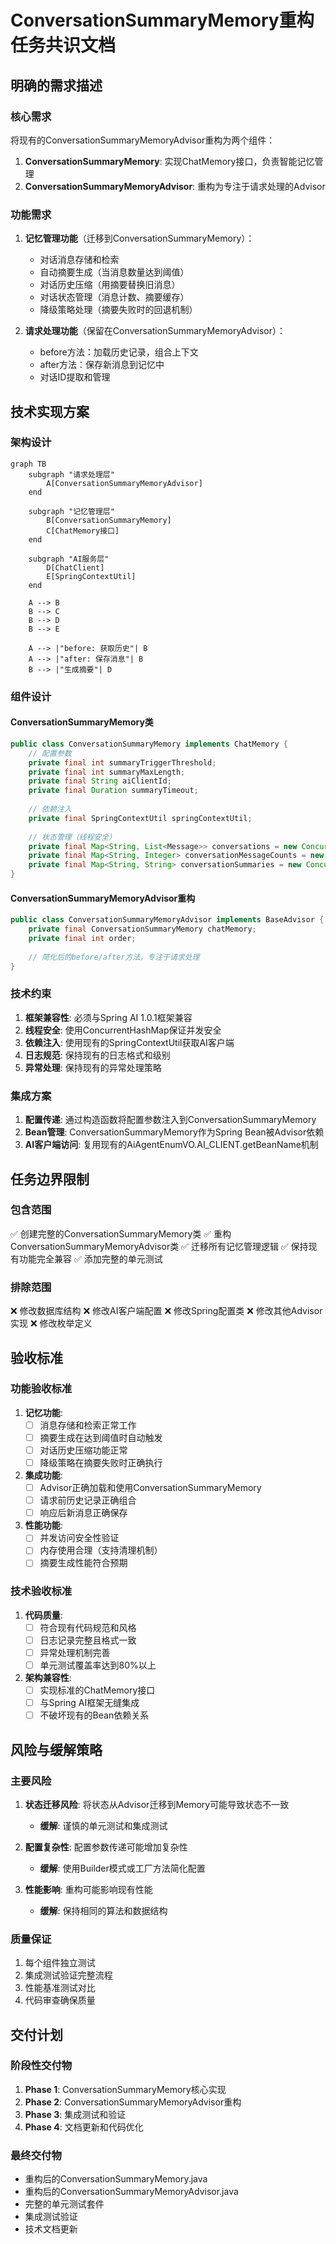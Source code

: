 # ConversationSummaryMemory重构任务共识文档

## 明确的需求描述

### 核心需求
将现有的ConversationSummaryMemoryAdvisor重构为两个组件：
1. **ConversationSummaryMemory**: 实现ChatMemory接口，负责智能记忆管理
2. **ConversationSummaryMemoryAdvisor**: 重构为专注于请求处理的Advisor

### 功能需求
1. **记忆管理功能**（迁移到ConversationSummaryMemory）：
   - 对话消息存储和检索
   - 自动摘要生成（当消息数量达到阈值）
   - 对话历史压缩（用摘要替换旧消息）
   - 对话状态管理（消息计数、摘要缓存）
   - 降级策略处理（摘要失败时的回退机制）

2. **请求处理功能**（保留在ConversationSummaryMemoryAdvisor）：
   - before方法：加载历史记录，组合上下文
   - after方法：保存新消息到记忆中
   - 对话ID提取和管理

## 技术实现方案

### 架构设计
```mermaid
graph TB
    subgraph "请求处理层"
        A[ConversationSummaryMemoryAdvisor] 
    end
    
    subgraph "记忆管理层"
        B[ConversationSummaryMemory]
        C[ChatMemory接口]
    end
    
    subgraph "AI服务层"
        D[ChatClient]
        E[SpringContextUtil]
    end
    
    A --> B
    B --> C
    B --> D
    B --> E
    
    A --> |"before: 获取历史"| B
    A --> |"after: 保存消息"| B
    B --> |"生成摘要"| D
```

### 组件设计

#### ConversationSummaryMemory类
```java
public class ConversationSummaryMemory implements ChatMemory {
    // 配置参数
    private final int summaryTriggerThreshold;
    private final int summaryMaxLength; 
    private final String aiClientId;
    private final Duration summaryTimeout;
    
    // 依赖注入
    private final SpringContextUtil springContextUtil;
    
    // 状态管理（线程安全）
    private final Map<String, List<Message>> conversations = new ConcurrentHashMap<>();
    private final Map<String, Integer> conversationMessageCounts = new ConcurrentHashMap<>();
    private final Map<String, String> conversationSummaries = new ConcurrentHashMap<>();
}
```

#### ConversationSummaryMemoryAdvisor重构
```java
public class ConversationSummaryMemoryAdvisor implements BaseAdvisor {
    private final ConversationSummaryMemory chatMemory;
    private final int order;
    
    // 简化后的before/after方法，专注于请求处理
}
```

### 技术约束
1. **框架兼容性**: 必须与Spring AI 1.0.1框架兼容
2. **线程安全**: 使用ConcurrentHashMap保证并发安全
3. **依赖注入**: 使用现有的SpringContextUtil获取AI客户端
4. **日志规范**: 保持现有的日志格式和级别
5. **异常处理**: 保持现有的异常处理策略

### 集成方案
1. **配置传递**: 通过构造函数将配置参数注入到ConversationSummaryMemory
2. **Bean管理**: ConversationSummaryMemory作为Spring Bean被Advisor依赖
3. **AI客户端访问**: 复用现有的AiAgentEnumVO.AI_CLIENT.getBeanName机制

## 任务边界限制

### 包含范围
✅ 创建完整的ConversationSummaryMemory类
✅ 重构ConversationSummaryMemoryAdvisor类
✅ 迁移所有记忆管理逻辑
✅ 保持现有功能完全兼容
✅ 添加完整的单元测试

### 排除范围
❌ 修改数据库结构
❌ 修改AI客户端配置
❌ 修改Spring配置类
❌ 修改其他Advisor实现
❌ 修改枚举定义

## 验收标准

### 功能验收标准
1. **记忆功能**:
   - [ ] 消息存储和检索正常工作
   - [ ] 摘要生成在达到阈值时自动触发
   - [ ] 对话历史压缩功能正常
   - [ ] 降级策略在摘要失败时正确执行

2. **集成功能**:
   - [ ] Advisor正确加载和使用ConversationSummaryMemory
   - [ ] 请求前历史记录正确组合
   - [ ] 响应后新消息正确保存

3. **性能功能**:
   - [ ] 并发访问安全性验证
   - [ ] 内存使用合理（支持清理机制）
   - [ ] 摘要生成性能符合预期

### 技术验收标准
1. **代码质量**:
   - [ ] 符合现有代码规范和风格
   - [ ] 日志记录完整且格式一致
   - [ ] 异常处理机制完善
   - [ ] 单元测试覆盖率达到80%以上

2. **架构兼容性**:
   - [ ] 实现标准的ChatMemory接口
   - [ ] 与Spring AI框架无缝集成
   - [ ] 不破坏现有的Bean依赖关系

## 风险与缓解策略

### 主要风险
1. **状态迁移风险**: 将状态从Advisor迁移到Memory可能导致状态不一致
   - **缓解**: 谨慎的单元测试和集成测试

2. **配置复杂性**: 配置参数传递可能增加复杂性
   - **缓解**: 使用Builder模式或工厂方法简化配置

3. **性能影响**: 重构可能影响现有性能
   - **缓解**: 保持相同的算法和数据结构

### 质量保证
1. 每个组件独立测试
2. 集成测试验证完整流程
3. 性能基准测试对比
4. 代码审查确保质量

## 交付计划

### 阶段性交付物
1. **Phase 1**: ConversationSummaryMemory核心实现
2. **Phase 2**: ConversationSummaryMemoryAdvisor重构
3. **Phase 3**: 集成测试和验证
4. **Phase 4**: 文档更新和代码优化

### 最终交付物
- 重构后的ConversationSummaryMemory.java
- 重构后的ConversationSummaryMemoryAdvisor.java
- 完整的单元测试套件
- 集成测试验证
- 技术文档更新